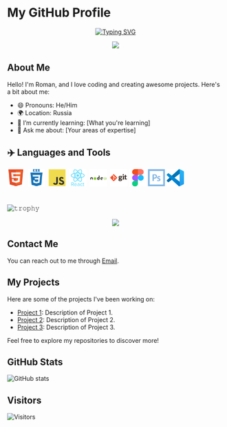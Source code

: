 # My GitHub Profile

<p align="center">
  <a href="https://git.io/typing-svg">
    <img src="https://readme-typing-svg.demolab.com?font=Unna&weight=900&size=24&pause=1000&color=000000&center=true&vCenter=true&width=435&lines=Hi+everyone%2C+my+name+is+Roman!" alt="Typing SVG" />
  </a>
</p>

<p align="center">
  <img src="https://media4.giphy.com/media/vLlpbDafjgHystuJ0a/giphy.gif?cid=ecf05e47ihm9hnp3iy077xnsux8pxtph5qjyd8olai6qfkkh&ep=v1_gifs_related&rid=giphy.gif&ct=s" width="200" />
</p>

## About Me

Hello! I'm Roman, and I love coding and creating awesome projects. Here's a bit about me:

- 😄 Pronouns: He/Him
- 🌍 Location: Russia
- 🌱 I’m currently learning: [What you're learning]
- 💬 Ask me about: [Your areas of expertise]

## :airplane: Languages and Tools
<div>
  <img src="https://github.com/devicons/devicon/blob/master/icons/html5/html5-original.svg" title="HTML5" alt="HTML" width="40" height="40"/>&nbsp;
  <img src="https://github.com/devicons/devicon/blob/master/icons/css3/css3-plain-wordmark.svg"  title="CSS3" alt="CSS" width="40" height="40"/>&nbsp;
  <img src="https://github.com/devicons/devicon/blob/master/icons/javascript/javascript-original.svg" title="JavaScript" alt="JavaScript" width="40" height="40"/>&nbsp;
  <img src="https://github.com/devicons/devicon/blob/master/icons/react/react-original-wordmark.svg" title="React" alt="React" width="40" height="40"/>&nbsp;
  <img src="https://github.com/devicons/devicon/blob/master/icons/nodejs/nodejs-original-wordmark.svg" title="NodeJS" alt="NodeJS" width="40" height="40"/>&nbsp;
  <img src="https://github.com/devicons/devicon/blob/master/icons/git/git-original-wordmark.svg" title="Git" **alt="Git" width="40" height="40"/>
  <img src="https://github.com/devicons/devicon/blob/master/icons/figma/figma-original.svg" title="Figma" alt="Figma" width="40" height="40"/>
  <img src="https://github.com/devicons/devicon/blob/master/icons/photoshop/photoshop-line.svg" title="Photoshop" alt="Photoshop" width="40" height="40" />
  <img src="https://github.com/devicons/devicon/blob/master/icons/vscode/vscode-original.svg" title="VSCode" alt="VSCode" width="40" height="40" />
</div>

#
![𝚝𝚛𝚘𝚙𝚑𝚢](https://github-profile-trophy.vercel.app/?username=ggertzog&column=10&margin-w=15&margin-h=15&no-bg=true&no-frame=true&theme=juicyfresh)

<p align="center">
  <img align="center" src="https://github-readme-streak-stats.herokuapp.com/?user=ggertzog&theme=dark&hide_border=true"/>
</p>

## Contact Me

You can reach out to me through [Email](mailto:musienko.roma@mail.ru).

## My Projects

Here are some of the projects I've been working on:

- [Project 1](link-to-project-1): Description of Project 1.
- [Project 2](link-to-project-2): Description of Project 2.
- [Project 3](link-to-project-3): Description of Project 3.

Feel free to explore my repositories to discover more!

## GitHub Stats

![GitHub stats](https://github-readme-stats.vercel.app/api?username=ggertzog&show_icons=true&theme=dark)

## Visitors

![Visitors](https://visitor-badge.glitch.me/badge?page_id=yourusername.yourusername)
